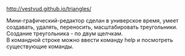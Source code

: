 http://vestvud.github.io/triangles/    

Мини-графический-редактор сделан в универское время, умеет создавать, удалять, переносить, масштабировать треугольники.    
Создание треугольника - по двум щелчкам.    
В командной строке можно ввести команду help и посмотреть существующие команды. 
